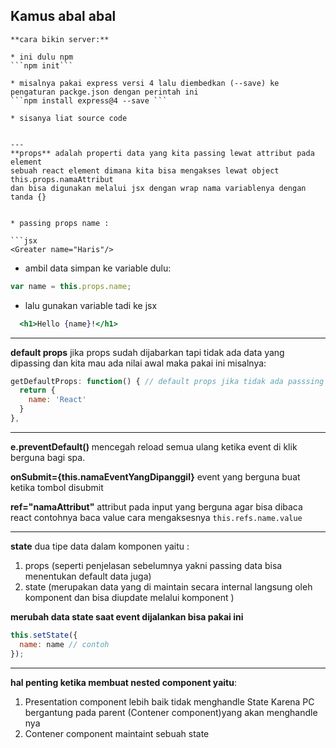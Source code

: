## Kamus abal abal
```
**cara bikin server:**

* ini dulu npm
```npm init```

* misalnya pakai express versi 4 lalu diembedkan (--save) ke pengaturan packge.json dengan perintah ini
```npm install express@4 --save ```

* sisanya liat source code


---
**props** adalah properti data yang kita passing lewat attribut pada element
sebuah react element dimana kita bisa mengakses lewat object this.props.namaAttribut
dan bisa digunakan melalui jsx dengan wrap nama variablenya dengan tanda {}


* passing props name :

```jsx
<Greater name="Haris"/>
```

* ambil data simpan ke variable dulu:
```jsx
var name = this.props.name;
```

* lalu gunakan variable tadi ke jsx
```jsx
  <h1>Hello {name}!</h1>
```

----
**default props** jika props sudah dijabarkan tapi tidak ada data yang dipassing
dan kita mau ada nilai awal maka pakai ini misalnya:

```jsx
getDefaultProps: function() { // default props jika tidak ada passsing data maka pakai ini nilai defaultnya
  return {
    name: 'React'
  }
},
```


----
**e.preventDefault()**
mencegah reload semua ulang ketika event di klik berguna bagi spa.

**onSubmit={this.namaEventYangDipanggil}**
event yang berguna buat ketika tombol disubmit

**ref="namaAttribut"**
attribut pada input yang berguna agar bisa dibaca react contohnya baca value
cara mengaksesnya ```this.refs.name.value```


---
**state**
dua tipe data dalam komponen yaitu :

1. props (seperti penjelasan sebelumnya yakni passing data bisa menentukan default data juga)
2. state (merupakan data yang di maintain secara internal langsung oleh komponent
dan bisa diupdate melalui komponent )


**merubah data state saat  event dijalankan bisa pakai ini**
```js
this.setState({
  name: name // contoh
});
```

---
**hal penting ketika membuat nested component yaitu**:
1. Presentation component lebih baik tidak menghandle State
Karena PC bergantung pada parent (Contener component)yang akan menghandle nya
2. Contener component maintaint sebuah state

